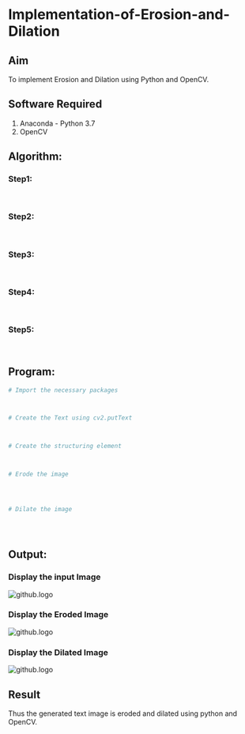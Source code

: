 # Implementation-of-Erosion-and-Dilation
## Aim
To implement Erosion and Dilation using Python and OpenCV.
## Software Required
1. Anaconda - Python 3.7
2. OpenCV
## Algorithm:
### Step1:
<br>


### Step2:
<br>

### Step3:
<br>

### Step4:
<br>

### Step5:
<br>

 
## Program:

``` Python
# Import the necessary packages



# Create the Text using cv2.putText



# Create the structuring element



# Erode the image




# Dilate the image





```
## Output:

### Display the input Image
![github.logo](image.png)


### Display the Eroded Image
![github.logo](image1.png)

### Display the Dilated Image
![github.logo](image2.png)

## Result
Thus the generated text image is eroded and dilated using python and OpenCV.
